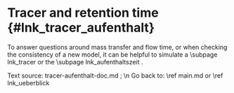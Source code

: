 Tracer and retention time {#lnk_tracer_aufenthalt}
==========================

<!-- #mf: Text bitte noch überarbeiten, ist erstmal nur ein Dummy-Text -->

To answer questions around mass transfer and flow time, or when checking the 
consistency of a new model, it can be helpful to simulate a 
\subpage lnk_tracer or the 
\subpage lnk_aufenthaltszeit .

Text source: tracer-aufenthalt-doc.md ; \n
Go back to: \ref main.md or \ref lnk_ueberblick
